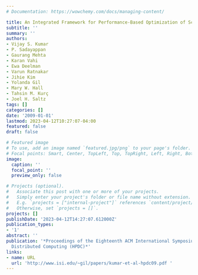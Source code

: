 ```yaml
---
# Documentation: https://wowchemy.com/docs/managing-content/

title: An Integrated Framework for Performance-Based Optimization of Scientific Workflows
subtitle: ''
summary: ''
authors:
- Vijay S. Kumar
- P. Sadayappan
- Gaurang Mehta
- Karan Vahi
- Ewa Deelman
- Varun Ratnakar
- Jihie Kim
- Yolanda Gil
- Mary W. Hall
- Tahsin M. Kurç
- Joel H. Saltz
tags: []
categories: []
date: '2009-01-01'
lastmod: 2023-04-12T10:27:07-04:00
featured: false
draft: false

# Featured image
# To use, add an image named `featured.jpg/png` to your page's folder.
# Focal points: Smart, Center, TopLeft, Top, TopRight, Left, Right, BottomLeft, Bottom, BottomRight.
image:
  caption: ''
  focal_point: ''
  preview_only: false

# Projects (optional).
#   Associate this post with one or more of your projects.
#   Simply enter your project's folder or file name without extension.
#   E.g. `projects = ["internal-project"]` references `content/project/deep-learning/index.md`.
#   Otherwise, set `projects = []`.
projects: []
publishDate: '2023-04-12T14:27:07.612000Z'
publication_types:
- '1'
abstract: ''
publication: '*Proceedings of the Eighteenth ACM International Symposium on High Performance
  Distributed Computing (HPDC)*'
links:
- name: URL
  url: 'http://www.isi.edu/~gil/papers/kumar-et-al-hpdc09.pdf '
---
```

